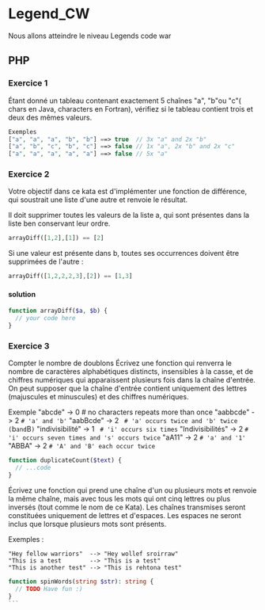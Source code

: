 # Legend_CW
Nous allons atteindre le niveau Legends  code war

## PHP

### Exercice 1
Étant donné un tableau contenant exactement 5 chaînes "a", "b"ou "c"( chars en Java, characters en Fortran), vérifiez si le tableau contient trois et deux des mêmes valeurs.

```php
Exemples
["a", "a", "a", "b", "b"] ==> true  // 3x "a" and 2x "b"
["a", "b", "c", "b", "c"] ==> false // 1x "a", 2x "b" and 2x "c"
["a", "a", "a", "a", "a"] ==> false // 5x "a"
```

### Exercice 2
Votre objectif dans ce kata est d'implémenter une fonction de différence, qui soustrait une liste d'une autre et renvoie le résultat.

Il doit supprimer toutes les valeurs de la liste a, qui sont présentes dans la liste ben conservant leur ordre.

```php
arrayDiff([1,2],[1]) == [2]
```
Si une valeur est présente dans b, toutes ses occurrences doivent être supprimées de l'autre :

```php
arrayDiff([1,2,2,2,3],[2]) == [1,3]
```
#### solution
```php
function arrayDiff($a, $b) {
  // your code here
}
```
### Exercice 3

Compter le nombre de doublons
Écrivez une fonction qui renverra le nombre de caractères alphabétiques distincts, insensibles à la casse, et de chiffres numériques qui apparaissent plusieurs fois dans la chaîne d'entrée. On peut supposer que la chaîne d'entrée contient uniquement des lettres (majuscules et minuscules) et des chiffres numériques.

Exemple
"abcde" -> 0 # no characters repeats more than once
"aabbcde" -> 2 `# 'a' and 'b'`
"aabBcde" -> 2 ` # 'a' occurs twice and 'b' twice (`b` and `B`)`
"indivisibilité" -> 1 ` # 'i' occurs six times`
"Indivisibilités" -> 2 `# 'i' occurs seven times and 's' occurs twice`
"aA11" -> 2 `# 'a' and '1'`
"ABBA" -> 2  `# 'A' and 'B' each occur twice`

```php
function duplicateCount($text) {
  // ...code
}
```

Écrivez une fonction qui prend une chaîne d'un ou plusieurs mots et renvoie la même chaîne, mais avec tous les mots qui ont cinq lettres ou plus inversés (tout comme le nom de ce Kata). Les chaînes transmises seront constituées uniquement de lettres et d'espaces. Les espaces ne seront inclus que lorsque plusieurs mots sont présents.

Exemples :
```
"Hey fellow warriors"  --> "Hey wollef sroirraw" 
"This is a test        --> "This is a test" 
"This is another test" --> "This is rehtona test"
```

````php
function spinWords(string $str): string {
  // TODO Have fun :)
}
```
